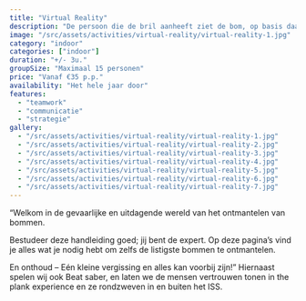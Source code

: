 ```yaml
---
title: "Virtual Reality"
description: "De persoon die de bril aanheeft ziet de bom, op basis daarvan moet de rest van het team dat de handleiding heeft de bom helpen ontmantelen."
image: "/src/assets/activities/virtual-reality/virtual-reality-1.jpg"
category: "indoor"
categories: ["indoor"]
duration: "+/- 3u."
groupSize: "Maximaal 15 personen"
price: "Vanaf €35 p.p."
availability: "Het hele jaar door"
features:
  - "teamwork"
  - "communicatie"
  - "strategie"
gallery:
  - "/src/assets/activities/virtual-reality/virtual-reality-1.jpg"
  - "/src/assets/activities/virtual-reality/virtual-reality-2.jpg"
  - "/src/assets/activities/virtual-reality/virtual-reality-3.jpg"
  - "/src/assets/activities/virtual-reality/virtual-reality-4.jpg"
  - "/src/assets/activities/virtual-reality/virtual-reality-5.jpg"
  - "/src/assets/activities/virtual-reality/virtual-reality-6.jpg"
  - "/src/assets/activities/virtual-reality/virtual-reality-7.jpg"
---
```


“Welkom in de gevaarlijke en uitdagende wereld van het ontmantelen van bommen.

Bestudeer deze handleiding goed; jij bent de expert. Op deze pagina’s vind je alles wat je nodig hebt om zelfs de listigste bommen te ontmantelen.

En onthoud – Eén kleine vergissing en alles kan voorbij zijn!”
Hiernaast spelen wij ook Beat saber, en laten we de mensen vertrouwen tonen in the plank experience en ze rondzweven in en buiten het ISS.
